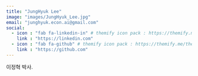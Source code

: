 ```yaml
---
title: "JungHyuk Lee"
image: "images/JungHyuk_Lee.jpg"
email: "junghyuk.econ.ai@gmail.com"
social:
  - icon : "fab fa-linkedin-in" # themify icon pack : https://themify.me/themify-icons
    link : "https://linkedin.com"
  - icon : "fab fa-github" # themify icon pack : https://themify.me/themify-icons
    link : "https://github.com"
---
```


이정혁 박사. 
